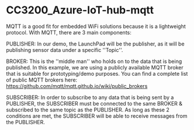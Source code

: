 # CC3200_Azure-IoT-hub-mqtt

MQTT is a good fit for embedded WiFi solutions because it is a lightweight protocol. With MQTT, there are 3 main components:

PUBLISHER: In our demo, the LaunchPad will be the publisher, as it will be publishing sensor data under a specific ''Topic''.

BROKER: This is the ''middle man'' who holds on to the data that is being published.
In this example, we are using a publicly available MQTT broker that is suitable for prototyping/demo purposes. 
You can find a complete list of public MQTT brokers here: https://github.com/mqtt/mqtt.github.io/wiki/public_brokers

SUBSCRIBER: In order to subscribe to any data that is being sent by a PUBLISHER, the SUBSCRIBER must be connected to the same BROKER & subscribed to the same topic as the PUBLISHER.
As long as these 2 conditions are met, the SUBSCRIBER will be able to receive messages from the PUBLISHER.
